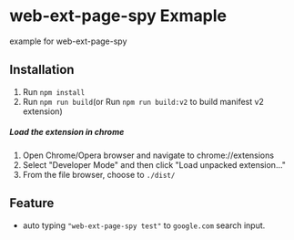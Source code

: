 # web-ext-page-spy Exmaple

example for web-ext-page-spy

## Installation
1. Run `npm install`
2. Run `npm run build`(or Run `npm run build:v2` to build manifest v2 extension)

##### Load the extension in chrome
1. Open Chrome/Opera browser and navigate to chrome://extensions
2. Select "Developer Mode" and then click "Load unpacked extension..."
3. From the file browser, choose to `./dist/`

## Feature
* auto typing `"web-ext-page-spy test"` to `google.com` search input.